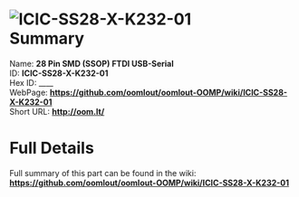 
![ICIC-SS28-X-K232-01](https://github.com/oomlout/oomlout-OOMP/blob/master/parts/ICIC-SS28-X-K232-01/ICIC-SS28-X-K232-01_420.jpg)   
Summary
=================
  
Name: __28 Pin SMD (SSOP) FTDI USB-Serial__    
ID: __ICIC-SS28-X-K232-01__   
Hex ID: ____   
WebPage: __https://github.com/oomlout/oomlout-OOMP/wiki/ICIC-SS28-X-K232-01__   
Short URL: __http://oom.lt/__   

Full Details
==========================
Full summary of this part can be found in the wiki:   
__https://github.com/oomlout/oomlout-OOMP/wiki/ICIC-SS28-X-K232-01__    

